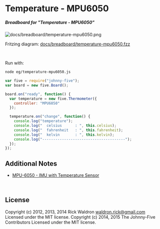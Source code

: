 <!--remove-start-->

# Temperature - MPU6050

<!--remove-end-->






##### Breadboard for "Temperature - MPU6050"



![docs/breadboard/temperature-mpu6050.png](breadboard/temperature-mpu6050.png)<br>

Fritzing diagram: [docs/breadboard/temperature-mpu6050.fzz](breadboard/temperature-mpu6050.fzz)

&nbsp;




Run with:
```bash
node eg/temperature-mpu6050.js
```


```javascript
var five = require("johnny-five");
var board = new five.Board();

board.on("ready", function() {
  var temperature = new five.Thermometer({
    controller: "MPU6050"
  });

  temperature.on("change", function() {
    console.log("temperature");
    console.log("  celsius      : ", this.celsius);
    console.log("  fahrenheit   : ", this.fahrenheit);
    console.log("  kelvin       : ", this.kelvin);
    console.log("--------------------------------------");
  });
});


```








## Additional Notes
- [MPU-6050 - IMU with Temperature Sensor](http://www.invensense.com/products/motion-tracking/6-axis/mpu-6050/)

&nbsp;

<!--remove-start-->

## License
Copyright (c) 2012, 2013, 2014 Rick Waldron <waldron.rick@gmail.com>
Licensed under the MIT license.
Copyright (c) 2014, 2015 The Johnny-Five Contributors
Licensed under the MIT license.

<!--remove-end-->
